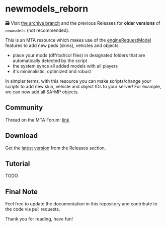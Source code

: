 # newmodels_reborn

🗃️ Visit [the archive branch](https://github.com/Fernando-A-Rocha/mta-add-models/tree/archive) and the previous Releases for **older versions** of `newmodels` (not recommended).

This is an MTA resource which makes use of the [engineRequestModel](https://wiki.multitheftauto.com/wiki/EngineRequestModel) features to add new peds (skins), vehicles and objects:

- place your mods (dff/txd/col files) in designated folders that are automatically detected by the script
- the system syncs all added models with all players
- it's minimalistic, optimized and robust

In simpler terms, with this resource you can make scripts/change your scripts to add new skin, vehicle and object IDs to your server! For example, we can now add all SA-MP objects.

## Community

Thread on the MTA Forum: [link](https://forum.mtasa.com/topic/133212-rel-add-new-models-library/)

## Download

Get the [latest version](https://github.com/Fernando-A-Rocha/mta-add-models/releases/latest) from the Releases section.

## Tutorial

TODO

## Final Note

Feel free to update the documentation in this repository and contribute to the code via pull requests.

Thank you for reading, have fun!

